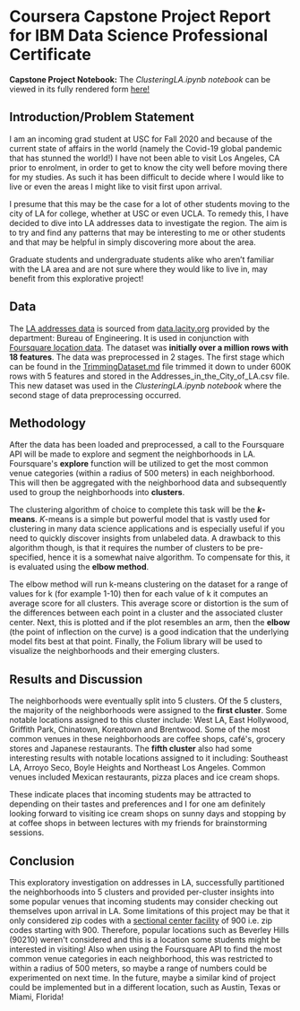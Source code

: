 # Coursera Capstone Project Report for IBM Data Science Professional Certificate

**Capstone Project Notebook:** The *ClusteringLA.ipynb notebook* can be viewed in its fully rendered form [here!](https://nbviewer.jupyter.org/github/WeyinmiA/Coursera_Capstone/blob/master/Capstone%20Project-%20Clustering%20LA/ClusteringLA.ipynb)

## Introduction/Problem Statement
I am an incoming grad student at USC for Fall 2020 and because of the current state of affairs in the world (namely the Covid-19 global pandemic that has stunned the world!) I have not been able to visit Los Angeles, CA prior to enrolment, in order to get to know the city well before moving there for my studies. As such it has been difficult to decide where I would like to live or even the areas I might like to visit first upon arrival. 

I presume that this may be the case for a lot of other students moving to the city of LA for college, whether at USC or even UCLA. To remedy this, I have decided to dive into LA addresses data to investigate the region. The aim is to try and find any patterns that may be interesting to me or other students and that may be helpful in simply discovering more about the area.

Graduate students and undergraduate students alike who aren’t familiar with the LA area and are not sure where they would like to live in, may benefit from this explorative project!

## Data
The [LA addresses data](https://catalog.data.gov/dataset/addresses-in-the-city-of-los-angeles) is sourced from [data.lacity.org](data.lacity.org) provided by the department: Bureau of Engineering. It is used in conjunction with [Foursquare location data](https://foursquare.com). The dataset was **initially over a million rows with 18 features**. The data was preprocessed in 2 stages. The first stage which can be found in the [TrimmingDataset.md](https://github.com/WeyinmiA/Coursera_Capstone/blob/master/Capstone%20Project-%20Clustering%20LA/TrimmingDataset.md) file trimmed it down to under 600K rows with 5 features and stored in the Addresses_in_the_City_of_LA.csv file. This new dataset was used in the *ClusteringLA.ipynb notebook* where the second stage of data preprocessing occurred.

## Methodology
After the data has been loaded and preprocessed, a call to the Foursquare API will be made to explore and segment the neighborhoods in LA. Foursquare's **explore** function will be utilized to get the most common venue categories (within a radius of 500 meters) in each neighborhood. This will then be aggregated with the neighborhood data and subsequently used to group the neighborhoods into **clusters**.

The clustering algorithm of choice to complete this task will be the ***k*-means**. *K*-means is a simple but powerful model that is vastly used for clustering in many data science applications and is especially useful if you need to quickly discover insights from unlabeled data. A drawback to this algorithm though, is that it requires the number of clusters to be pre-specified, hence it is a somewhat naive algorithm. To compensate for this, it is evaluated using the **elbow method**.

The elbow method will run k-means clustering on the dataset for a range of values for k (for example 1-10) then for each value of k it computes an average score for all clusters. This average score or distortion is the sum of the differences between each point in a cluster and the associated cluster center. Next, this is plotted and if the plot resembles an arm, then the **elbow** (the point of inflection on the curve) is a good indication that the underlying model fits best at that point.  Finally, the Folium library will be used to visualize the neighborhoods and their emerging clusters.

## Results and Discussion
The neighborhoods were eventually split into 5 clusters. Of the 5 clusters, the majority of the neighborhoods were assigned to the **first cluster**. Some notable locations assigned to this cluster include: West LA, East Hollywood, Griffith Park, Chinatown, Koreatown and Brentwood. Some of the most common venues in these neighborhoods are coffee shops, café's, grocery stores and Japanese restaurants. The **fifth cluster** also had some interesting results with notable locations assigned to it including: Southeast LA, Arroyo Seco, Boyle Heights and Northeast Los Angeles. Common venues included Mexican restaurants, pizza places and ice cream shops.

These indicate places that incoming students may be attracted to depending on their tastes and preferences and I for one am definitely looking forward to visiting ice cream shops on sunny days and stopping by at coffee shops in between lectures with my friends for brainstorming sessions.

## Conclusion
This exploratory investigation on addresses in LA, successfully partitioned the neighborhoods into 5 clusters and provided per-cluster insights into some popular venues that incoming students may consider checking out themselves upon arrival in LA. Some limitations of this project may be that it only considered zip codes with a [sectional center facility](https://en.wikipedia.org/wiki/ZIP_Code#Structure_and_allocation) of 900 i.e. zip codes starting with 900. Therefore, popular locations such as Beverley Hills (90210) weren't considered and this is a location some students might be interested in visiting! Also when using the Foursquare API to find the most common venue categories in each neighborhood, this was restricted to within a radius of 500 meters, so maybe a range of numbers could be experimented on next time. In the future, maybe a similar kind of project could be implemented but in a different location, such as Austin, Texas or Miami, Florida!
